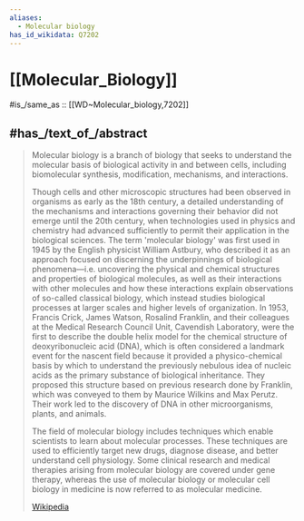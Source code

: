 ```yaml
---
aliases:
  - Molecular biology
has_id_wikidata: Q7202
---
```


# [[Molecular_Biology]] 

#is_/same_as :: [[WD~Molecular_biology,7202]] 

## #has_/text_of_/abstract 

> Molecular biology  is a branch of biology 
> that seeks to understand the molecular basis of biological activity in and between cells, 
> including biomolecular synthesis, modification, mechanisms, and interactions.
>
> Though cells and other microscopic structures had been observed in organisms as early as the 18th century, a detailed understanding of the mechanisms and interactions governing their behavior did not emerge until the 20th century, when technologies used in physics and chemistry had advanced sufficiently to permit their application in the biological sciences. The term 'molecular biology' was first used in 1945 by the English physicist William Astbury, who described it as an approach focused on discerning the underpinnings of biological phenomena—i.e. uncovering the physical and chemical structures and properties of biological molecules, as well as their interactions with other molecules and how these interactions explain observations of so-called classical biology, which instead studies biological processes at larger scales and higher levels of organization. In 1953, Francis Crick, James Watson, Rosalind Franklin, and their colleagues at the Medical Research Council Unit, Cavendish Laboratory, were the first to describe the double helix model for the chemical structure of deoxyribonucleic acid (DNA), which is often considered a landmark event for the nascent field because it provided a physico-chemical basis by which to understand the previously nebulous idea of nucleic acids as the primary substance of biological inheritance. They proposed this structure based on previous research done by Franklin, which was conveyed to them by Maurice Wilkins and Max Perutz. Their work led to the discovery of DNA in other microorganisms, plants, and animals.
>
> The field of molecular biology includes techniques which enable scientists to learn about molecular processes. These techniques are used to efficiently target new drugs, diagnose disease, and better understand cell physiology. Some clinical research and medical therapies arising from molecular biology are covered under gene therapy, whereas the use of molecular biology or molecular cell biology in medicine is now referred to as molecular medicine.
>
> [Wikipedia](https://en.wikipedia.org/wiki/Molecular%20biology) 

